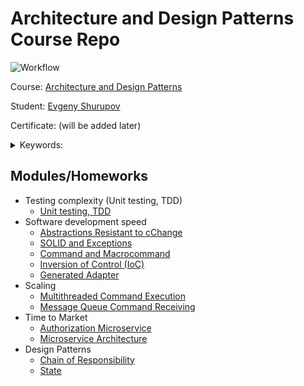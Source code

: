# Architecture and Design Patterns Course Repo

![Workflow](https://github.com/shurupov/2023-11-architecture-design-patterns/actions/workflows/maven.yml/badge.svg "Build")

Course: [Architecture and Design Patterns](https://otus.ru/lessons/patterns/)

Student: [Evgeny Shurupov](https://www.linkedin.com/in/evgeny-shurupov/)

Certificate: (will be added later)

<details>
    <summary>Keywords: </summary>

  `SOLID`, `Command`, `Exception`, `TDD`, `Unit testing`, `Abstraction`,
  `Adapter`, `Command`, `Macrocommand`, `Inversion of Control`, `Factory`,
  `Abstract Factory`, `Adapter`, `Runtime Compilation`, 
  `Start Loop Command`, `Hard Stop Command`, `Soft Stop Command`,
  `Authorizatin`, `Authentication`, `JWT`, `Microservice`, 
  `Design Patterns`, `Chain of Respondibility`
</details>

## Modules/Homeworks
- Testing complexity (Unit testing, TDD)
  - [Unit testing, TDD](01-unit-testing)
- Software development speed
  - [Abstractions Resistant to cChange](02-abstractions)
  - [SOLID and Exceptions](03-exception-handler)
  - [Command and Macrocommand](04-command)
  - [Inversion of Control (IoC)](05-ioc)
  - [Generated Adapter](06-adapter-generator)
- Scaling
  - [Multithreaded Command Execution](07-concurrent-command-execution)
  - [Message Queue Command Receiving](08-mq)
- Time to Market
  - [Authorization Microservice](09-auth-service)
  - [Microservice Architecture](10-microservice-architecture)
- Design Patterns
  - [Chain of Responsibility](11-chain-of-responsibility)
  - [State](12-state)